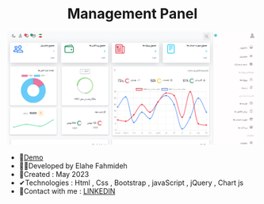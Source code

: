 

<h1 align="center">Management Panel</h1>


![demo](https://github.com/Ela-Fhd/Management-Panel/blob/main/img/demo.png)

  - &#128204;<a href="http://elahe.uno/panel" >Demo</a>
  - 🙋‍♀️Developed by Elahe Fahmideh
  - 📆Created : May 2023
  - &#x2714;Technologies : Html , Css , Bootstrap , javaScript , jQuery , Chart js
  - &#128231;Contact with me : <a href="https://www.linkedin.com/in/elahe-fahmideh/">LINKEDIN</a>





